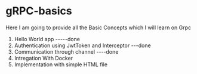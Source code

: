 # gRPC-basics
Here I am going to provide all the Basic Concepts which I will learn on Grpc
1. Hello World app -----done
2. Authentication using JwtToken and Interceptor ---done
3. Communication through channel ----done
4. Intregation With Docker  
5. Implementation with simple HTML file
